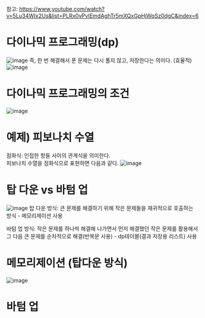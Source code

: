 참고: https://www.youtube.com/watch?v=5Lu34WIx2Us&list=PLRx0vPvlEmdAghTr5mXQxGpHjWqSz0dgC&index=6
# 다이나믹 프로그래밍(dp)
![image](https://user-images.githubusercontent.com/87055456/141773221-e9e488fc-f6aa-4961-9e67-c89336c2f977.png)
즉, 한 번 해결해서 푼 문제는 다시 풀지 않고, 저장한다는 의미다. (효율적)
![image](https://user-images.githubusercontent.com/87055456/141773351-9df6f89f-3961-4d37-af7f-ee97279829c0.png)

# 다이나믹 프로그래밍의 조건
![image](https://user-images.githubusercontent.com/87055456/141773158-da2df244-5e5e-4a6c-87c2-6463707c1ceb.png)


# 예제) 피보나치 수열

점화식: 인접한 항들 사이의 관계식을 의미한다.  
피보나치 수열을 점화식으로 표현하면 다음과 같다.
![image](https://user-images.githubusercontent.com/87055456/141773656-13637f49-6ef4-45cc-9980-f1803f8e7111.png)

# 탑 다운 vs 바텀 업
![image](https://user-images.githubusercontent.com/87055456/141774665-fe4851cd-a8f1-451c-ab3d-894e325e6227.png)
탑 다운 방식: 큰 문제를 해결하기 위해 작은 문제들을 재귀적으로 호출하는 방식  - 메모리제이션 사용  

바텀 업 방식: 작은 문제를 하나씩 해결해 나가면서 먼저 해결했던 작은 문제를 활용해서 그 다음 큰 문제를 순차적으로 해결(반복문 사용) - dp테이블(결과 저장용 리스트) 사용
# 메모리제이션 (탑다운 방식)
![image](https://user-images.githubusercontent.com/87055456/141774552-1572ecf5-52df-41a3-aac2-683ae9754ce1.png)

# 바텀 업
